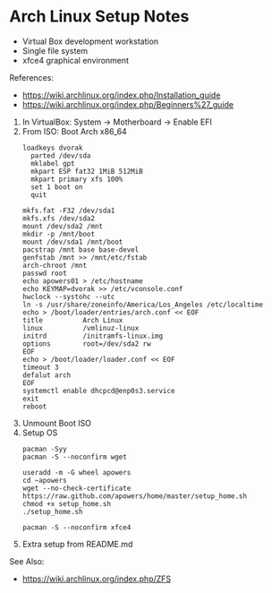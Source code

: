 # Arch Linux Setup Notes

* Virtual Box development workstation
* Single file system
* xfce4 graphical environment

References:
* https://wiki.archlinux.org/index.php/Installation_guide
* https://wiki.archlinux.org/index.php/Beginners%27_guide

1. In VirtualBox: System -> Motherboard -> Enable EFI
1. From ISO: Boot Arch x86_64
    ```
    loadkeys dvorak
      parted /dev/sda
      mklabel gpt
      mkpart ESP fat32 1MiB 512MiB
      mkpart primary xfs 100%
      set 1 boot on
      quit

    mkfs.fat -F32 /dev/sda1
    mkfs.xfs /dev/sda2
    mount /dev/sda2 /mnt
    mkdir -p /mnt/boot
    mount /dev/sda1 /mnt/boot
    pacstrap /mnt base base-devel
    genfstab /mnt >> /mnt/etc/fstab
    arch-chroot /mnt
    passwd root
    echo apowers01 > /etc/hostname
    echo KEYMAP=dvorak >> /etc/vconsole.conf
    hwclock --systohc --utc
    ln -s /usr/share/zoneinfo/America/Los_Angeles /etc/localtime
    echo > /boot/loader/entries/arch.conf << EOF
    title          Arch Linux
    linux          /vmlinuz-linux
    initrd         /initramfs-linux.img
    options        root=/dev/sda2 rw
    EOF
    echo > /boot/loader/loader.conf << EOF
    timeout 3
    defalut arch
    EOF
    systemctl enable dhcpcd@enp0s3.service
    exit
    reboot
    ```
1. Unmount Boot ISO
1. Setup OS
    ```
    pacman -Syy
    pacman -S --noconfirm wget

    useradd -m -G wheel apowers
    cd ~apowers
    wget --no-check-certificate https://raw.github.com/apowers/home/master/setup_home.sh
    chmod +x setup_home.sh
    ./setup_home.sh

    pacman -S --noconfirm xfce4
    ```
1. Extra setup from README.md

See Also:
* https://wiki.archlinux.org/index.php/ZFS
